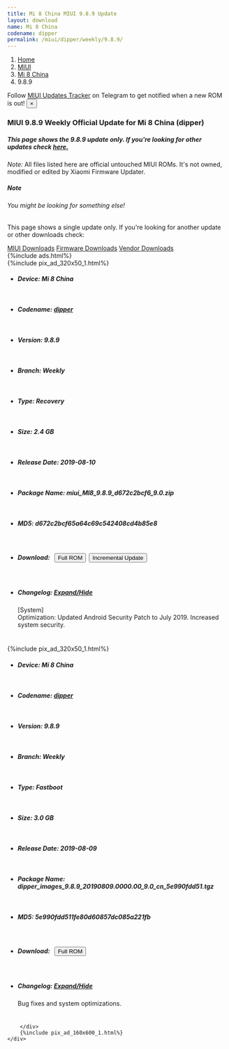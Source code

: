 ```yaml
---
title: Mi 8 China MIUI 9.8.9 Update
layout: download
name: Mi 8 China
codename: dipper
permalink: /miui/dipper/weekly/9.8.9/
---
```

<nav aria-label="breadcrumb">
    <ol class="breadcrumb">
        <li class="breadcrumb-item"><a href="/">Home</a></li>
        <li class="breadcrumb-item"><a href="/miui/">MIUI</a></li>
        <li class="breadcrumb-item"><a href="/miui/dipper/">Mi 8 China</a></li>
        <li class="breadcrumb-item active" aria-current="page">9.8.9</li>
    </ol>
</nav>
<div class="alert alert-primary alert-dismissible fade show" role="alert">
    Follow <a href="https://t.me/MIUIUpdatesTracker" class="alert-link">MIUI Updates Tracker</a> on Telegram to get
    notified when a new ROM is out!
    <button type="button" class="close" data-dismiss="alert" aria-label="Close">
        <span aria-hidden="true">&times;</span>
    </button>
</div>
<div class="col-12 mx-auto">
    <h3 class="title bg-light p-2 rounded">MIUI 9.8.9 Weekly Official Update for Mi 8 China (dipper)</h3>
    <h5>This page shows the 9.8.9 update only. If you're looking for other updates check
        <a href="/miui/dipper/">here.</a></h5>
    <p><i>Note: </i>All files listed here are official untouched MIUI ROMs.
        It's not owned, modified or edited by Xiaomi Firmware Updater.</p>
    <div class="card">
        <div class="card-body">
            <h5 class="card-title">Note</h5>
            <h6 class="card-subtitle mb-2 text-muted">You might be looking for something else!</h6>
            <p class="card-text">This page shows a single update only.
                If you're looking for another update or other downloads check:</p>
            <a href="/miui/" class="card-link">MIUI Downloads</a>
            <a href="/firmware/" class="card-link">Firmware Downloads</a>
            <a href="/vendor/" class="card-link">Vendor Downloads</a>
        </div>
    </div>
    {%include ads.html%}
    <div class="row justify-content-center">
        <div class="col-10" id="downloads">
                    <div class="card card-body">
            {%include pix_ad_320x50_1.html%}
            <ul class="list-unstyled">
                <li style="padding-bottom: 10px;">
                    <h5><b>Device: </b>Mi 8 China</h5>
                </li>
                <li style="padding-bottom: 10px;">
                    <h5><b>Codename: </b> <a href="/miui/dipper/" target="_blank">dipper</a> </h5>
                </li>
                <li style="padding-bottom: 10px;">
                    <h5><b>Version: </b>9.8.9</h5>
                </li>
                <li style="padding-bottom: 10px;">
                    <h5><b>Branch: </b>Weekly</h5>
                </li>
                <li style="padding-bottom: 10px;">
                    <h5><b>Type: </b>Recovery</h5>
                </li>
                <li style="padding-bottom: 10px;">
                    <h5><b>Size: </b>2.4 GB</h5>
                </li>
                <li style="padding-bottom: 10px;">
                    <h5><b>Release Date: </b>2019-08-10</h5>
                </li>
                <li style="padding-bottom: 10px;">
                    <h5><b>Package Name: </b><span id="filename" class="text-dark">miui_MI8_9.8.9_d672c2bcf6_9.0.zip</span></h5>
                </li>
                <li style="padding-bottom: 10px;">
                    <h5><b>MD5: </b><span id="md5" class="text-muted">d672c2bcf65a64c69c542408cd4b85e8</span></h5>
                </li>
                <li style="padding-bottom: 10px;">
                    <h5><b>Download: </b><button type="button" id="download" class="btn btn-primary" style="margin: 7px;"
                            onclick="window.open('https://bigota.d.miui.com/9.8.9/miui_MI8_9.8.9_d672c2bcf6_9.0.zip', '_blank');"><i class="fa fa-download"></i> Full ROM</button><button type="button" id="incremental_download" class="btn btn-warning" onclick="window.open('https://bigota.d.miui.com/9.8.9/miui-blockota-chiron-9.8.8-9.8.9-0dd926f5ce-9.0.zip', '_blank');"><i class="fa fa-download"></i> Incremental Update</button></h5>
                </li>
                <li style="padding-bottom: 10px;">
                    <h5><b>Changelog: </b><a href="#dipper_1_changelog" data-toggle="collapse" role="button"
                            aria-expanded="false" aria-controls="dipper_1_changelog"> <i class="fa fa-arrow-down"
                                aria-hidden="true"></i> Expand/Hide</a></h5>
                    <div class="collapse" id="dipper_1_changelog">
                        <p id="changelog_text">[System]<br>Optimization: Updated Android Security Patch to July 2019. Increased system security.</p>
                    </div>
                </li>
            </ul>
        </div>
        <div class="card card-body">
            {%include pix_ad_320x50_1.html%}
            <ul class="list-unstyled">
                <li style="padding-bottom: 10px;">
                    <h5><b>Device: </b>Mi 8 China</h5>
                </li>
                <li style="padding-bottom: 10px;">
                    <h5><b>Codename: </b> <a href="/miui/dipper/" target="_blank">dipper</a> </h5>
                </li>
                <li style="padding-bottom: 10px;">
                    <h5><b>Version: </b>9.8.9</h5>
                </li>
                <li style="padding-bottom: 10px;">
                    <h5><b>Branch: </b>Weekly</h5>
                </li>
                <li style="padding-bottom: 10px;">
                    <h5><b>Type: </b>Fastboot</h5>
                </li>
                <li style="padding-bottom: 10px;">
                    <h5><b>Size: </b>3.0 GB</h5>
                </li>
                <li style="padding-bottom: 10px;">
                    <h5><b>Release Date: </b>2019-08-09</h5>
                </li>
                <li style="padding-bottom: 10px;">
                    <h5><b>Package Name: </b><span id="filename" class="text-dark">dipper_images_9.8.9_20190809.0000.00_9.0_cn_5e990fdd51.tgz</span></h5>
                </li>
                <li style="padding-bottom: 10px;">
                    <h5><b>MD5: </b><span id="md5" class="text-muted">5e990fdd511fe80d60857dc085a221fb</span></h5>
                </li>
                <li style="padding-bottom: 10px;">
                    <h5><b>Download: </b><button type="button" id="download" class="btn btn-primary" style="margin: 7px;"
                            onclick="window.open('https://bigota.d.miui.com/9.8.9/dipper_images_9.8.9_20190809.0000.00_9.0_cn_5e990fdd51.tgz', '_blank');"><i class="fa fa-download"></i> Full ROM</button></h5>
                </li>
                <li style="padding-bottom: 10px;">
                    <h5><b>Changelog: </b><a href="#dipper_2_changelog" data-toggle="collapse" role="button"
                            aria-expanded="false" aria-controls="dipper_2_changelog"> <i class="fa fa-arrow-down"
                                aria-hidden="true"></i> Expand/Hide</a></h5>
                    <div class="collapse" id="dipper_2_changelog">
                        <p id="changelog_text">Bug fixes and system optimizations.</p>
                    </div>
                </li>
            </ul>
        </div>

        </div>
        {%include pix_ad_160x600_1.html%}
    </div>
</div>
